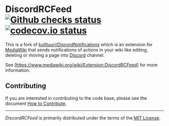 # DiscordRCFeed [![Github checks status]][github checks link] [![codecov.io status]][codecov.io link]

This is a fork of [kulttuuri/DiscordNotifications] which is an extension for [MediaWiki](https://www.mediawiki.org/wiki/MediaWiki) that sends notifications of actions in your wiki like editing, deleting or moving a page into [Discord](https://discordapp.com/) channel.

See [https://www.mediawiki.org/wiki/Extension:DiscordRCFeed] for more information.

## Contributing

If you are interested in contributing to the code base, please see the document [How to Contribute].

---

_DiscordRCFeed_ is primarily distributed under the terms of the [MIT License].

[kulttuuri/discordnotifications]: https://github.com/kulttuuri/DiscordNotifications
[https://www.mediawiki.org/wiki/extension:discordrcfeed]: https://www.mediawiki.org/wiki/Special:MyLanguage/Extension:DiscordRCFeed
[github checks status]: https://badgen.net/github/checks/femiwiki/DiscordRCFeed
[github checks link]: https://github.com/femiwiki/DiscordRCFeed/actions
[codecov.io status]: https://badgen.net/codecov/c/github/femiwiki/DiscordRCFeed
[codecov.io link]: https://codecov.io/gh/femiwiki/DiscordRCFeed
[how to contribute]: https://github.com/femiwiki/femiwiki/blob/main/how-to-contribute-to-extensions.md
[mit license]: http://en.wikipedia.org/wiki/MIT_License
